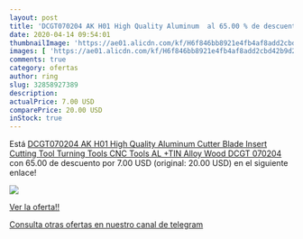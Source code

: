 ```yaml
---
layout: post
title: 'DCGT070204 AK H01 High Quality Aluminum  al 65.00 % de descuento'
date: 2020-04-14 09:54:01
thumbnailImage: 'https://ae01.alicdn.com/kf/H6f846bb8921e4fb4af8add2cbd42b9d2d/DCGT070204-AK-H01-High-Quality-Aluminum-Cutter-Blade-Insert-Cutting-Tool-Turning-Tools-CNC-Tools-AL.jpg_350x350._SL200_.jpg'
images: [ 'https://ae01.alicdn.com/kf/H6f846bb8921e4fb4af8add2cbd42b9d2d/DCGT070204-AK-H01-High-Quality-Aluminum-Cutter-Blade-Insert-Cutting-Tool-Turning-Tools-CNC-Tools-AL.jpg_350x350._SL200_.jpg' ]
comments: true
category: ofertas
author: ring
slug: 32858927389
description:
actualPrice: 7.00 USD
comparePrice: 20.00 USD
inStock: true
---
```


Está [DCGT070204 AK H01 High Quality Aluminum Cutter Blade Insert Cutting Tool Turning Tools CNC Tools AL +TIN Alloy Wood DCGT 070204](https://www.amazon.com/dp/32858927389/?tag=redken08-20) con 65.00 de descuento por 7.00 USD (original: 20.00 USD) en el siguiente enlace!

[![](https://ae01.alicdn.com/kf/H6f846bb8921e4fb4af8add2cbd42b9d2d/DCGT070204-AK-H01-High-Quality-Aluminum-Cutter-Blade-Insert-Cutting-Tool-Turning-Tools-CNC-Tools-AL.jpg_350x350._SL200_.jpg)](https://www.amazon.com/dp/32858927389/?tag=redken08-20)

[Ver la oferta!!](https://www.amazon.com/dp/32858927389/?tag=redken08-20)

[Consulta otras ofertas en nuestro canal de telegram](https://t.me/s/ofertas25)
